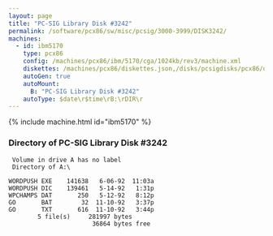 ```yaml
---
layout: page
title: "PC-SIG Library Disk #3242"
permalink: /software/pcx86/sw/misc/pcsig/3000-3999/DISK3242/
machines:
  - id: ibm5170
    type: pcx86
    config: /machines/pcx86/ibm/5170/cga/1024kb/rev3/machine.xml
    diskettes: /machines/pcx86/diskettes.json,/disks/pcsigdisks/pcx86/diskettes.json
    autoGen: true
    autoMount:
      B: "PC-SIG Library Disk #3242"
    autoType: $date\r$time\rB:\rDIR\r
---
```


{% include machine.html id="ibm5170" %}

### Directory of PC-SIG Library Disk #3242

     Volume in drive A has no label
     Directory of A:\

    WORDPUSH EXE    141638   6-06-92  11:03a
    WORDPUSH DIC    139461   5-14-92   1:31p
    WPCHAMPS DAT       250   5-12-92   8:12p
    GO       BAT        32  11-10-92   3:37p
    GO       TXT       616  11-10-92   3:44p
            5 file(s)     281997 bytes
                           36864 bytes free

